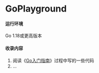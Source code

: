 # GoPlayground
#### 运行环境

Go 1.18或更高版本



#### 收录内容

1. 阅读《[Go入门指南](https://github.com/unknwon/the-way-to-go_ZH_CN)》过程中写的一些代码
2. ...
